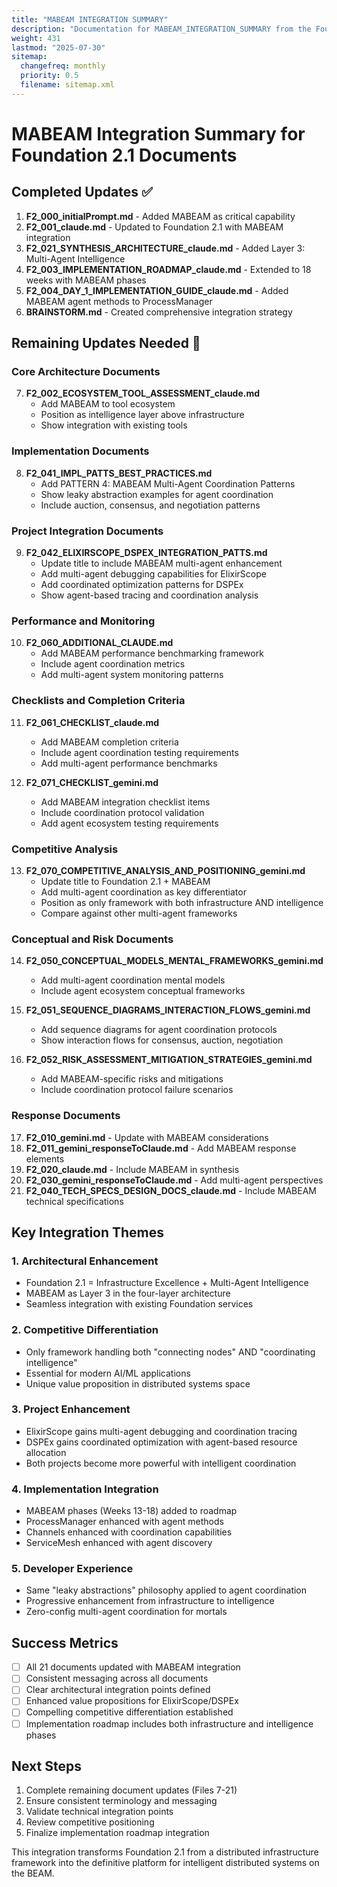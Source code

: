 ```yaml
---
title: "MABEAM INTEGRATION SUMMARY"
description: "Documentation for MABEAM_INTEGRATION_SUMMARY from the Foundation repository."
weight: 431
lastmod: "2025-07-30"
sitemap:
  changefreq: monthly
  priority: 0.5
  filename: sitemap.xml
---
```


# MABEAM Integration Summary for Foundation 2.1 Documents

## Completed Updates ✅

1. **F2_000_initialPrompt.md** - Added MABEAM as critical capability
2. **F2_001_claude.md** - Updated to Foundation 2.1 with MABEAM integration
3. **F2_021_SYNTHESIS_ARCHITECTURE_claude.md** - Added Layer 3: Multi-Agent Intelligence
4. **F2_003_IMPLEMENTATION_ROADMAP_claude.md** - Extended to 18 weeks with MABEAM phases
5. **F2_004_DAY_1_IMPLEMENTATION_GUIDE_claude.md** - Added MABEAM agent methods to ProcessManager
6. **BRAINSTORM.md** - Created comprehensive integration strategy

## Remaining Updates Needed 🚧

### Core Architecture Documents
7. **F2_002_ECOSYSTEM_TOOL_ASSESSMENT_claude.md**
   - Add MABEAM to tool ecosystem
   - Position as intelligence layer above infrastructure
   - Show integration with existing tools

### Implementation Documents  
8. **F2_041_IMPL_PATTS_BEST_PRACTICES.md**
   - Add PATTERN 4: MABEAM Multi-Agent Coordination Patterns
   - Show leaky abstraction examples for agent coordination
   - Include auction, consensus, and negotiation patterns

### Project Integration Documents
9. **F2_042_ELIXIRSCOPE_DSPEX_INTEGRATION_PATTS.md**
   - Update title to include MABEAM multi-agent enhancement
   - Add multi-agent debugging capabilities for ElixirScope
   - Add coordinated optimization patterns for DSPEx
   - Show agent-based tracing and coordination analysis

### Performance and Monitoring
10. **F2_060_ADDITIONAL_CLAUDE.md**
    - Add MABEAM performance benchmarking framework
    - Include agent coordination metrics
    - Add multi-agent system monitoring patterns

### Checklists and Completion Criteria
11. **F2_061_CHECKLIST_claude.md**
    - Add MABEAM completion criteria
    - Include agent coordination testing requirements
    - Add multi-agent performance benchmarks

12. **F2_071_CHECKLIST_gemini.md**
    - Add MABEAM integration checklist items
    - Include coordination protocol validation
    - Add agent ecosystem testing requirements

### Competitive Analysis
13. **F2_070_COMPETITIVE_ANALYSIS_AND_POSITIONING_gemini.md**
    - Update title to Foundation 2.1 + MABEAM
    - Add multi-agent coordination as key differentiator
    - Position as only framework with both infrastructure AND intelligence
    - Compare against other multi-agent frameworks

### Conceptual and Risk Documents
14. **F2_050_CONCEPTUAL_MODELS_MENTAL_FRAMEWORKS_gemini.md**
    - Add multi-agent coordination mental models
    - Include agent ecosystem conceptual frameworks

15. **F2_051_SEQUENCE_DIAGRAMS_INTERACTION_FLOWS_gemini.md**
    - Add sequence diagrams for agent coordination protocols
    - Show interaction flows for consensus, auction, negotiation

16. **F2_052_RISK_ASSESSMENT_MITIGATION_STRATEGIES_gemini.md**
    - Add MABEAM-specific risks and mitigations
    - Include coordination protocol failure scenarios

### Response Documents
17. **F2_010_gemini.md** - Update with MABEAM considerations
18. **F2_011_gemini_responseToClaude.md** - Add MABEAM response elements
19. **F2_020_claude.md** - Include MABEAM in synthesis
20. **F2_030_gemini_responseToClaude.md** - Add multi-agent perspectives
21. **F2_040_TECH_SPECS_DESIGN_DOCS_claude.md** - Include MABEAM technical specifications

## Key Integration Themes

### 1. Architectural Enhancement
- Foundation 2.1 = Infrastructure Excellence + Multi-Agent Intelligence
- MABEAM as Layer 3 in the four-layer architecture
- Seamless integration with existing Foundation services

### 2. Competitive Differentiation
- Only framework handling both "connecting nodes" AND "coordinating intelligence"
- Essential for modern AI/ML applications
- Unique value proposition in distributed systems space

### 3. Project Enhancement
- ElixirScope gains multi-agent debugging and coordination tracing
- DSPEx gains coordinated optimization with agent-based resource allocation
- Both projects become more powerful with intelligent coordination

### 4. Implementation Integration
- MABEAM phases (Weeks 13-18) added to roadmap
- ProcessManager enhanced with agent methods
- Channels enhanced with coordination capabilities
- ServiceMesh enhanced with agent discovery

### 5. Developer Experience
- Same "leaky abstractions" philosophy applied to agent coordination
- Progressive enhancement from infrastructure to intelligence
- Zero-config multi-agent coordination for mortals

## Success Metrics

- [ ] All 21 documents updated with MABEAM integration
- [ ] Consistent messaging across all documents
- [ ] Clear architectural integration points defined
- [ ] Enhanced value propositions for ElixirScope/DSPEx
- [ ] Compelling competitive differentiation established
- [ ] Implementation roadmap includes both infrastructure and intelligence phases

## Next Steps

1. Complete remaining document updates (Files 7-21)
2. Ensure consistent terminology and messaging
3. Validate technical integration points
4. Review competitive positioning
5. Finalize implementation roadmap integration

This integration transforms Foundation 2.1 from a distributed infrastructure framework into the definitive platform for intelligent distributed systems on the BEAM. 